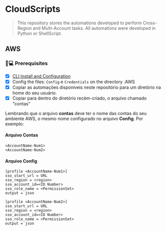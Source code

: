 # CloudScripts
> This repository stores the automations developed to perform Cross-Region and Multi-Account tasks. 
> All automations were developed in Python or ShellScript.

## AWS
### 🚀💻 Prerequisites

- [x] [CLI Install and Configuration](https://aws.amazon.com/pt/cli/)
- [x] Config the files: `Config` e `Credentials` on the directory .AWS 
- [x] Copiar as automações disponíveis neste repositório para um diretório na home do seu usuário.
- [x] Copiar para dentro do diretório recém-criado, o arquivo chamado "contas"

Lembrando que o arquivo <b>contas</b> deve ter o nome das contas do seu ambiente AWS, o mesmo nome configurado no arquivo <b>Config</b>. Por exemplo:

#### Arquivo Contas
`<AccountName-Num1>`<br>
`<AccountName-Num2>`

#### Arquivo Config
`[profile <AccountName-Num1>]`<br>
`sso_start_url = URL`<br>
`sso_region = <region>`<br>
`sso_account_id=<ID Number>`<br>
`sso_role_name = <PermissionSet>`<br>
`output = json`<br>

`[profile <AccountName-Num2>]`<br>
`sso_start_url = URL`<br>
`sso_region = <region>`<br>
`sso_account_id=<ID Number>`<br>
`sso_role_name = <PermissionSet>`<br>
`output = json`<br>